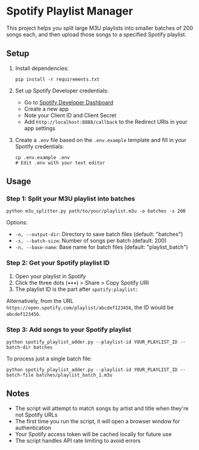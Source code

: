 # Spotify Playlist Manager

This project helps you split large M3U playlists into smaller batches of 200 songs each, and then upload those songs to a specified Spotify playlist.

## Setup

1. Install dependencies:
   ```
   pip install -r requirements.txt
   ```

2. Set up Spotify Developer credentials:
   - Go to [Spotify Developer Dashboard](https://developer.spotify.com/dashboard/)
   - Create a new app
   - Note your Client ID and Client Secret
   - Add `http://localhost:8888/callback` to the Redirect URIs in your app settings

3. Create a `.env` file based on the `.env.example` template and fill in your Spotify credentials:
   ```
   cp .env.example .env
   # Edit .env with your text editor
   ```

## Usage

### Step 1: Split your M3U playlist into batches

```
python m3u_splitter.py path/to/your/playlist.m3u -o batches -s 200
```

Options:
- `-o, --output-dir`: Directory to save batch files (default: "batches")
- `-s, --batch-size`: Number of songs per batch (default: 200)
- `-n, --base-name`: Base name for batch files (default: "playlist_batch")

### Step 2: Get your Spotify playlist ID

1. Open your playlist in Spotify
2. Click the three dots (•••) > Share > Copy Spotify URI
3. The playlist ID is the part after `spotify:playlist:`

Alternatively, from the URL `https://open.spotify.com/playlist/abcdef123456`, the ID would be `abcdef123456`.

### Step 3: Add songs to your Spotify playlist

```
python spotify_playlist_adder.py --playlist-id YOUR_PLAYLIST_ID --batch-dir batches
```

To process just a single batch file:

```
python spotify_playlist_adder.py --playlist-id YOUR_PLAYLIST_ID --batch-file batches/playlist_batch_1.m3u
```

## Notes

- The script will attempt to match songs by artist and title when they're not Spotify URLs
- The first time you run the script, it will open a browser window for authentication
- Your Spotify access token will be cached locally for future use
- The script handles API rate limiting to avoid errors

